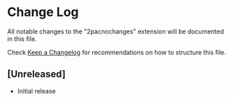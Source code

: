 # Change Log

All notable changes to the "2pacnochanges" extension will be documented in this file.

Check [Keep a Changelog](http://keepachangelog.com/) for recommendations on how to structure this file.

## [Unreleased]

- Initial release